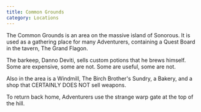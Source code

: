 ```yaml
---
title: Common Grounds
category: Locations
---
```


The Common Grounds is an area on the massive island of Sonorous. It is used as a gathering place for many Adventurers, containing a Quest Board in the tavern, The Grand Flagon.

The barkeep, Danno Deviti, sells custom potions that he brews himself. Some are expensive, some are not. Some are useful, some are not.

Also in the area is a Windmill, The Birch Brother's Sundry, a Bakery, and a shop that CERTAINLY DOES NOT sell weapons.

To return back home, Adventurers use the strange warp gate at the top of the hill.
